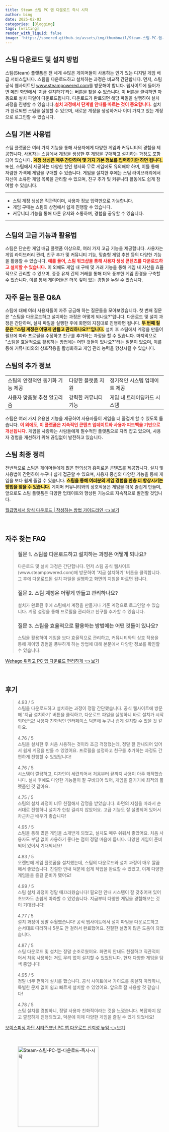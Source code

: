 ```yaml
---
title: Steam 스팀 PC 앱 다운로드 즉시 시작
author: bing
date: 2025-02-03
categories: [Blogging]
tags: [writing]
render_with_liquid: false
image: 'https://somered.github.io/assets/img/thumbnail/Steam-스팀-PC-앱-다운로드-즉시-시작.webp'
---
```



<h2 id='Steam_다운로드와_설치'>스팀 다운로드 및 설치 방법</h2>

<p>스팀(Steam) 플랫폼은 전 세계 수많은 게이머들이 사용하는 인기 있는 디지털 게임 배급 서비스입니다. 스팀을 다운로드하고 설치하는 과정은 비교적 간단합니다. 먼저, 스팀 공식 웹사이트인 <a href="https://www.steampowered.com">www.steampowered.com</a>를 방문해야 합니다. 웹사이트에 들어가면 메인 화면에서 '지금 설치하기'라는 버튼을 찾을 수 있습니다. 이 버튼을 클릭하면 자동으로 설치 파일이 다운로드됩니다. 다운로드가 완료되면 해당 파일을 실행하여 설치 과정을 진행할 수 있습니다.<b><span style="color: #ee2323;">설치 과정에서 단계별 안내를 따르는 것이 중요합니다.</span></b> 설치가 완료되면 스팀을 실행할 수 있으며, 새로운 계정을 생성하거나 이미 가지고 있는 계정으로 로그인할 수 있습니다.</p>

<h2 id='Steam_기본_사용법'>스팀 기본 사용법</h2>

<p>스팀 플랫폼은 여러 가지 기능을 통해 사용자에게 다양한 게임과 커뮤니티의 경험을 제공합니다. 사용자는 스팀에서 계정을 생성한 후 게임을 구매하고 설치하는 과정도 포함되어 있습니다. <b><span style="background-color: #ffe066;">계정 생성은 매우 간단하며 몇 가지 기본 정보를 입력하기만 하면 됩니다.</span></b> 또한, 스팀에서 제공하는 다양한 할인 행사와 무료 게임에도 유의해야 하며, 이를 통해 저렴한 가격에 게임을 구매할 수 있습니다. 게임을 설치한 후에는 스팀 라이브러리에서 자신이 소유한 게임 목록을 관리할 수 있으며, 친구 추가 및 커뮤니티 활동에도 쉽게 참여할 수 있습니다.</p>

<hr />

<ul>
    <li>스팀 계정 생성은 직관적이며, 사용자 정보 입력만으로 가능합니다.</li>
    <li>게임 구매는 스팀의 상점에서 쉽게 진행할 수 있습니다.</li>
    <li>커뮤니티 기능을 통해 다른 유저와 소통하며, 경험을 공유할 수 있습니다.</li>
</ul>

<hr />

<h2 id='Steam_고급_기능_및_활용법'>스팀의 고급 기능과 활용법</h2>

<p>스팀은 단순한 게임 배급 플랫폼 이상으로, 여러 가지 고급 기능을 제공합니다. 사용자는 게임 라이브러리 관리, 친구 추가 및 커뮤니티 기능, 맞춤형 게임 추천 등의 다양한 기능을 활용할 수 있습니다. <b><span style="color: #ee2323;">예를 들어, 스팀 워크샵을 통해 사용자 생성 콘텐츠를 다운로드하고 설치할 수 있습니다.</span></b> 이 외에도 게임 내 구매 및 거래 기능을 통해 게임 내 자산을 효율적으로 관리할 수 있으며, 종종 유저 간의 거래를 통해 더욱 풍부한 게임 환경을 구축할 수 있습니다. 이를 통해 게이머들은 더욱 깊이 있는 경험을 누릴 수 있습니다.</p>

<h2 id='Steam_자주_묻는_질문'>자주 묻는 질문 Q&A</h2>

<p>스팀에 대해 여러 사용자들이 자주 궁금해 하는 질문들을 모아보았습니다. 첫 번째 질문은 "스팀을 다운로드하고 설치하는 과정은 어떻게 되나요?"입니다. 다운로드 및 설치 과정은 간단하며, 설치 파일을 실행한 후에 화면의 지침대로 진행하면 됩니다. <b><span style="background-color: #ffe066;">두 번째 질문은 "스팀 계정은 어떻게 만들고 관리하나요?"입니다.</span></b> 설치 후 스팀에서 계정을 만들어 필요에 따라 프로필을 수정하고 친구를 추가하는 과정을 할 수 있습니다. 마지막으로 "스팀을 효율적으로 활용하는 방법에는 어떤 것들이 있나요?"라는 질문이 있으며, 이를 통해 커뮤니티와의 상호작용을 활성화하고 게임 관리 능력을 향상시킬 수 있습니다.</p>

<h2 id='Steam_추가_정보'>스팀의 추가 정보</h2>

<table>
    <tr>
        <td>스팀의 안정적인 동기화 기능 제공</td>
        <td>다양한 플랫폼 지원</td>
        <td>정기적인 시스템 업데이트 제공</td>
    </tr>
    <tr>
        <td>사용자 맞춤형 추천 알고리즘</td>
        <td>강력한 커뮤니티 기능</td>
        <td>게임 내 트레이딩카드 시스템</td>
    </tr>
</table>

<p>스팀은 여러 가지 유용한 기능을 제공하여 사용자들이 게임을 더 즐겁게 할 수 있도록 돕습니다. <b><span style="color: #ee2323;">이 외에도, 이 플랫폼은 지속적인 콘텐츠 업데이트와 사용자 피드백을 기반으로 개선됩니다.</span></b> 게임을 사랑하는 사람들에게 필수적인 플랫폼으로 자리 잡고 있으며, 사용자 경험을 개선하기 위해 끊임없이 발전하고 있습니다.</p>

<h2 id='Steam_최종_정리'>스팀 최종 정리</h2>

<p>전반적으로 스팀은 게이머들에게 많은 편의성과 흥미로운 콘텐츠를 제공합니다. 설치 및 사용법이 간편하여 누구나 쉽게 접근할 수 있으며, 사용자 중심의 다양한 기능을 통해 게임을 보다 쉽게 즐길 수 있습니다. <b><span style="background-color: #ffe066;">스팀을 통해 여러분의 게임 경험을 한층 더 향상시키는 방법을 찾을 수 있습니다.</span></b> 게이머 커뮤니티와의 상호작용은 게임을 더욱 즐겁게 만들며, 앞으로도 스팀 플랫폼은 다양한 업데이트와 향상된 기능으로 지속적으로 발전할 것입니다.</p>


<p><a class="click-button" title="월급명세서 양식 다운로드 | 작성하는 방법 가이드라인" href="https://somered.github.io/posts/%EC%9B%94%EA%B8%89%EB%AA%85%EC%84%B8%EC%84%9C-%EC%96%91%EC%8B%9D-%EB%8B%A4%EC%9A%B4%EB%A1%9C%EB%93%9C-%EC%9E%91%EC%84%B1%ED%95%98%EB%8A%94-%EB%B0%A9%EB%B2%95-%EA%B0%80%EC%9D%B4%EB%93%9C%EB%9D%BC%EC%9D%B8/" rel="dofollow">월급명세서 양식 다운로드 | 작성하는 방법 가이드라인 👈 보기</a></p><br>
<h2 id='자주_찾는_FAQ'>자주 찾는 FAQ</h2>
<div itemscope="" itemtype="https://schema.org/FAQPage"> 
<blockquote> 
<div itemscope="" itemprop="mainEntity" itemtype="https://schema.org/Question"> 
<h3 itemprop="name">질문 1. 스팀을 다운로드하고 설치하는 과정은 어떻게 되나요?</h3> 
<div itemscope="" itemprop="acceptedAnswer" itemtype="https://schema.org/Answer"> 
<span itemprop="text"> 
<p>다운로드 및 설치 과정은 간단합니다. 먼저 스팀 공식 웹사이트(www.steampowered.com)에 방문하여 '지금 설치하기' 버튼을 클릭합니다. 그 후에 다운로드된 설치 파일을 실행하고 화면의 지침을 따르면 됩니다.</p> 
</span> 
</div> 
</div> 
<div itemscope="" itemprop="mainEntity" itemtype="https://schema.org/Question"> 
<h3 itemprop="name">질문 2. 스팀 계정은 어떻게 만들고 관리하나요?</h3> 
<div itemscope="" itemprop="acceptedAnswer" itemtype="https://schema.org/Answer"> 
<span itemprop="text"> 
<p>설치가 완료된 후에 스팀에서 계정을 만들거나 기존 계정으로 로그인할 수 있습니다. 계정 설정을 통해 프로필을 관리하고 친구를 추가할 수 있습니다.</p> 
</span> 
</div> 
</div> 
<div itemscope="" itemprop="mainEntity" itemtype="https://schema.org/Question"> 
<h3 itemprop="name">질문 3. 스팀을 효율적으로 활용하는 방법에는 어떤 것들이 있나요?</h3> 
<div itemscope="" itemprop="acceptedAnswer" itemtype="https://schema.org/Answer"> 
<span itemprop="text"> 
<p>스팀을 활용하여 게임을 보다 효율적으로 관리하고, 커뮤니티와의 상호 작용을 통해 게이밍 경험을 풍부하게 하는 방법에 대해 본문에서 다양한 정보를 확인할 수 있습니다.</p> 
</span> 
</div> 
</div> 
</blockquote> 
</div>
<p><a class="click-button" title="Wehago 위하고 PC 앱 다운로드 편리하게" href="https://somered.github.io/posts/Wehago-%EC%9C%84%ED%95%98%EA%B3%A0-PC-%EC%95%B1-%EB%8B%A4%EC%9A%B4%EB%A1%9C%EB%93%9C-%ED%8E%B8%EB%A6%AC%ED%95%98%EA%B2%8C/" rel="dofollow">Wehago 위하고 PC 앱 다운로드 편리하게 👈 보기</a></p><br>
<h2 id='후기'>후기</h2>
<div itemscope itemtype="https://schema.org/Product">
  <blockquote>
  <div itemprop="review" itemscope itemtype="https://schema.org/Review">
      <div itemprop="reviewRating" itemscope itemtype="https://schema.org/Rating"> <span itemprop="ratingValue">4.93</span> / <span itemprop="bestRating">5</span> </div>
      <span itemprop="reviewBody">스팀을 다운로드하고 설치하는 과정이 정말 간단했습니다. 공식 웹사이트에 방문해 '지금 설치하기' 버튼을 클릭하고, 다운로드 파일을 실행하니 바로 설치가 시작되더군요! 사용자 친화적인 인터페이스 덕분에 누구나 쉽게 설치할 수 있을 것 같아요.</span>
  </div>
  <br>
  <div itemprop="review" itemscope itemtype="https://schema.org/Review">
      <div itemprop="reviewRating" itemscope itemtype="https://schema.org/Rating"> <span itemprop="ratingValue">4.76</span> / <span itemprop="bestRating">5</span> </div>
      <span itemprop="reviewBody">스팀을 설치한 후 처음 사용하는 것이라 조금 걱정했는데, 정말 잘 안내되어 있어서 쉽게 계정을 만들 수 있었어요. 프로필을 설정하고 친구를 추가하는 과정도 간편하게 진행할 수 있었답니다!</span>
  </div>
  <br>
  <div itemprop="review" itemscope itemtype="https://schema.org/Review">
      <div itemprop="reviewRating" itemscope itemtype="https://schema.org/Rating"> <span itemprop="ratingValue">4.76</span> / <span itemprop="bestRating">5</span> </div>
      <span itemprop="reviewBody">시스템이 깔끔하고, 디자인이 세련되어서 처음부터 끝까지 사용이 아주 쾌적했습니다. 설치 후에도 다양한 기능들이 잘 구비되어 있어, 게임을 즐기기에 최적의 플랫폼인 것 같아요.</span>
  </div>
  <br>
  <div itemprop="review" itemscope itemtype="https://schema.org/Review">
      <div itemprop="reviewRating" itemscope itemtype="https://schema.org/Rating"> <span itemprop="ratingValue">4.75</span> / <span itemprop="bestRating">5</span> </div>
      <span itemprop="reviewBody">스팀의 설치 과정이 너무 친절해서 감명을 받았습니다. 화면의 지침을 따라서 순서대로 진행하니 설치가 한참 걸리지 않았어요. 고급 기능도 잘 설명되어 있어서 차근차근 배우기 좋습니다!</span>
  </div>
  <br>
  <div itemprop="review" itemscope itemtype="https://schema.org/Review">
      <div itemprop="reviewRating" itemscope itemtype="https://schema.org/Rating"> <span itemprop="ratingValue">4.95</span> / <span itemprop="bestRating">5</span> </div>
      <span itemprop="reviewBody">스팀을 통해 많은 게임을 소개받게 되었고, 설치도 매우 쉬워서 좋았어요. 처음 사용자도 부담 없이 사용하기 좋다는 점이 정말 마음에 듭니다. 다양한 게임이 준비되어 있어서 기대되네요!</span>
  </div>
  <br>
  <div itemprop="review" itemscope itemtype="https://schema.org/Review">
      <div itemprop="reviewRating" itemscope itemtype="https://schema.org/Rating"> <span itemprop="ratingValue">4.83</span> / <span itemprop="bestRating">5</span> </div>
      <span itemprop="reviewBody">오랜만에 게임 플랫폼을 설치했는데, 스팀의 다운로드와 설치 과정이 매우 깔끔해서 좋았습니다. 친절한 안내 덕분에 쉽게 작업을 완료할 수 있었고, 이제 다양한 게임들을 즐길 준비가 됐어요!</span>
  </div>
  <br>
  <div itemprop="review" itemscope itemtype="https://schema.org/Review">
      <div itemprop="reviewRating" itemscope itemtype="https://schema.org/Rating"> <span itemprop="ratingValue">4.99</span> / <span itemprop="bestRating">5</span> </div>
      <span itemprop="reviewBody">스팀 설치 과정이 정말 매끄러웠습니다! 필요한 안내 시스템이 잘 갖추어져 있어 초보자도 손쉽게 따라할 수 있었습니다. 지금부터 다양한 게임을 경험해보는 것이 기대됩니다!</span>
  </div>
  <br>
  <div itemprop="review" itemscope itemtype="https://schema.org/Review">
      <div itemprop="reviewRating" itemscope itemtype="https://schema.org/Rating"> <span itemprop="ratingValue">4.77</span> / <span itemprop="bestRating">5</span> </div>
      <span itemprop="reviewBody">설치 과정이 정말 수월했습니다! 공식 웹사이트에서 설치 파일을 다운로드하고 순서대로 따라하니 5분도 안 걸려서 완료했어요. 친절한 설명이 많은 도움이 되었습니다.</span>
  </div>
  <br>
  <div itemprop="review" itemscope itemtype="https://schema.org/Review">
      <div itemprop="reviewRating" itemscope itemtype="https://schema.org/Rating"> <span itemprop="ratingValue">4.87</span> / <span itemprop="bestRating">5</span> </div>
      <span itemprop="reviewBody">스팀 다운로드 및 설치는 정말 순조로웠어요. 화면의 안내도 친절하고 직관적이어서 처음 사용하는 저도 무리 없이 설치할 수 있었답니다. 현재 다양한 게임을 탐색 중입니다!</span>
  </div>
  <br>
  <div itemprop="review" itemscope itemtype="https://schema.org/Review">
      <div itemprop="reviewRating" itemscope itemtype="https://schema.org/Rating"> <span itemprop="ratingValue">4.95</span> / <span itemprop="bestRating">5</span> </div>
      <span itemprop="reviewBody">정말 너무 편하게 설치를 했습니다. 공식 사이트에서 가이드를 충실히 따라하니, 특별한 문제 없이 쉽고 빠르게 설치할 수 있었어요. 앞으로 잘 사용할 것 같습니다!</span>
  </div>
  <br>
  <div itemprop="review" itemscope itemtype="https://schema.org/Review">
      <div itemprop="reviewRating" itemscope itemtype="https://schema.org/Rating"> <span itemprop="ratingValue">4.78</span> / <span itemprop="bestRating">5</span> </div>
      <span itemprop="reviewBody">스팀 설치를 경험하니, 정말 사용자 친화적이라는 것을 느꼈습니다. 복잡하지 않고 깔끔하게 진행되었고, 덕분에 이제 다양한 게임을 즐길 수 있게 되었네요!</span>
  </div>
  </blockquote>
</div>
<p><a class="click-button" title="보이스피싱 차단 시티즌코난 PC 앱 다운로드 신뢰성 높임" href="https://somered.github.io/posts/%EB%B3%B4%EC%9D%B4%EC%8A%A4%ED%94%BC%EC%8B%B1-%EC%B0%A8%EB%8B%A8-%EC%8B%9C%ED%8B%B0%EC%A6%8C%EC%BD%94%EB%82%9C-PC-%EC%95%B1-%EB%8B%A4%EC%9A%B4%EB%A1%9C%EB%93%9C-%EC%8B%A0%EB%A2%B0%EC%84%B1-%EB%86%92%EC%9E%84/" rel="dofollow">보이스피싱 차단 시티즌코난 PC 앱 다운로드 신뢰성 높임 👈 보기</a></p><br>
<figure class="image"><img src="https://somered.github.io/assets/img/thumbnail/Steam-스팀-PC-앱-다운로드-즉시-시작.webp" alt="Steam-스팀-PC-앱-다운로드-즉시-시작" width="256" height="256"></figure>